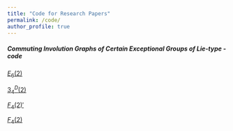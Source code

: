 ```yaml
---
title: "Code for Research Papers"
permalink: /code/
author_profile: true
---
```


##### Commuting Involution Graphs of Certain Exceptional Groups of Lie-type - code

[$E_6(2)$](https://github.com/peterrowley/peterrowley.github.io/blob/master/files/The%20commuting%20graph%20of%20E6(2).zip)

[$3^D_4(2)$](https://github.com/peterrowley/peterrowley.github.io/blob/master/files/the%20commuting%20graph%20of%203D4(2).zip)

[$F_4(2)'$](https://github.com/peterrowley/peterrowley.github.io/blob/master/files/the%20commuting%20graph%20of%20TF4(2)'.zip)

[$F_4(2)$](https://drive.google.com/file/d/1QZVkYBV5kKjtatkWWOOr6tCJaSLrUBao/view?usp=drivesdk)

